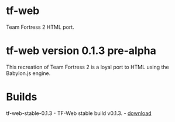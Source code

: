 # tf-web
Team Fortress 2 HTML port.

# tf-web version 0.1.3 pre-alpha

This recreation of Team Fortress 2 is a loyal port to HTML using the Babylon.js engine.

# Builds
tf-web-stable-0.1.3 - TF-Web stable build v0.1.3. - <a href="https://helloworld.com">download</a>
